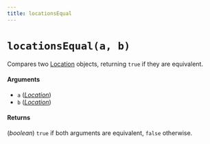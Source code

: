 ```yaml
---
title: locationsEqual
---
```


# `locationsEqual(a, b)`

Compares two [Location](Location.md) objects, returning `true` if they are equivalent.

#### Arguments

* `a` (*[Location](Location.md)*)
* `b` (*[Location](Location.md)*) 

#### Returns

(*boolean*) `true` if both arguments are equivalent, `false` otherwise.
